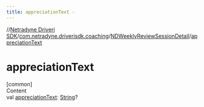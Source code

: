 ```yaml
---
title: appreciationText -
---
```

//[Netradyne Driveri SDK](../../index.md)/[com.netradyne.driverisdk.coaching](../index.md)/[NDWeeklyReviewSessionDetail](index.md)/[appreciationText](appreciation-text.md)



# appreciationText  
[common]  
Content  
val [appreciationText](appreciation-text.md): [String](https://kotlinlang.org/api/latest/jvm/stdlib/kotlin/-string/index.html)?  



